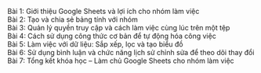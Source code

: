 Bài 1: Giới thiệu Google Sheets và lợi ích cho nhóm làm việc  
Bài 2: Tạo và chia sẻ bảng tính với nhóm  
Bài 3: Quản lý quyền truy cập và cách làm việc cùng lúc trên một tệp  
Bài 4: Cách sử dụng công thức cơ bản để tự động hóa công việc  
Bài 5: Làm việc với dữ liệu: Sắp xếp, lọc và tạo biểu đồ  
Bài 6: Sử dụng bình luận và chức năng lịch sử chỉnh sửa để theo dõi thay đổi  
Bài 7: Tổng kết khóa học – Làm chủ Google Sheets cho nhóm làm việc